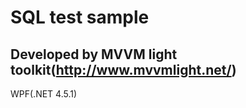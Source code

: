 SQL test sample
===============

Developed by MVVM light toolkit(http://www.mvvmlight.net/)
----------------------------------------------------------

WPF(.NET 4.5.1)